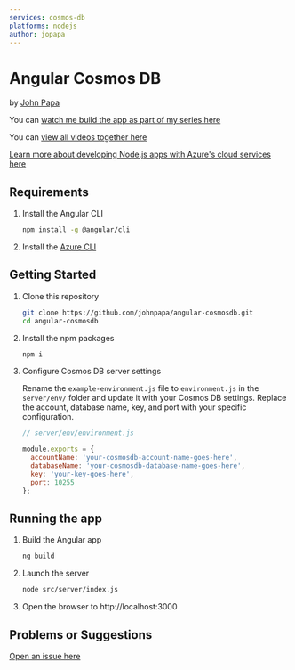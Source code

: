 ```yaml
---
services: cosmos-db
platforms: nodejs
author: jopapa
---
```


# Angular Cosmos DB

by [John Papa](http://twitter.com/john_papa)

You can [watch me build the app as part of my series here](https://johnpapa.net/angular-cosmosdb-1/)

You can [view all videos together here](/VIDEOS.md)

[Learn more about developing Node.js apps with Azure's cloud services here](https://docs.microsoft.com/en-us/nodejs/azure)

## Requirements

1. Install the Angular CLI

    ```bash
    npm install -g @angular/cli
    ```

1. Install the [Azure CLI](https://docs.microsoft.com/en-us/cli/azure/install-azure-cli)

## Getting Started

1. Clone this repository

    ```bash
    git clone https://github.com/johnpapa/angular-cosmosdb.git
    cd angular-cosmosdb
    ```

1. Install the npm packages

    ```bash
    npm i
    ```

1. Configure Cosmos DB server settings

    Rename the `example-environment.js` file to `environment.js` in the `server/env/` folder and update it with your Cosmos DB settings. Replace the account, database name, key, and port with your specific configuration.

    ```javascript
    // server/env/environment.js

    module.exports = {
      accountName: 'your-cosmosdb-account-name-goes-here',
      databaseName: 'your-cosmosdb-database-name-goes-here',
      key: 'your-key-goes-here',
      port: 10255
    };
    ```

## Running the app

1. Build the Angular app

    ```bash
    ng build
    ```

1. Launch the server

    ```bash
    node src/server/index.js
    ```

1. Open the browser to http://localhost:3000

## Problems or Suggestions

[Open an issue here](https://github.com/johnpapa/angular-cosmos/issues)
